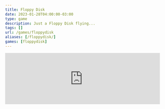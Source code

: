 ```yaml
---
title: Floppy Disk
date: 2023-01-28T04:00:00-03:00
type: game
description: Just a Floppy Disk flying...
tags: []
url: /games/floppydisk
aliases: [/floppydisk/]
games: [floppydisk]
---
```

<iframe src="https://itch.io/embed/1897440?linkback=true&amp;bg_color=16171a&amp;fg_color=fafdff&amp;link_color=ff2674&amp;border_color=222" width="100%" height="167" frameborder="0"><a href="https://juancolacelli.itch.io/memomemo">Floppy Disk by Juan Colacelli</a></iframe>
